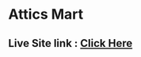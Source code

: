 # Attics Mart

## Live Site link : [Click Here](https://lucky-one-mohammad-al-amin-islam.netlify.app/)